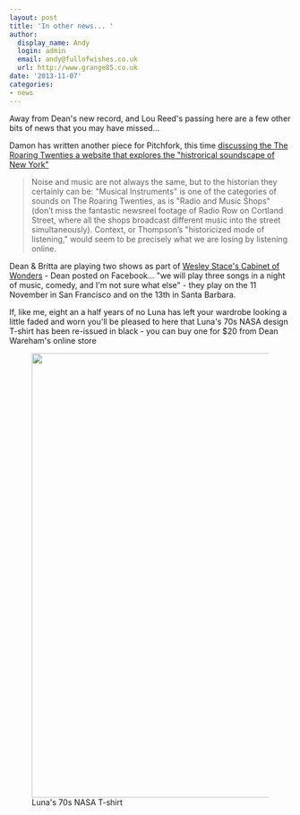 ```yaml
---
layout: post
title: 'In other news... '
author:
  display_name: Andy
  login: admin
  email: andy@fullofwishes.co.uk
  url: http://www.grange85.co.uk
date: '2013-11-07'
categories:
- news
---
```

<p>Away from Dean's new record, and Lou Reed's passing here are a few other bits of news that you may have missed...</p>
<p>Damon has written another piece for Pitchfork, this time <a href="http://pitchfork.com/thepitch/126-the-roaring-twenties/">discussing the The Roaring Twenties a website that explores the "histrorical soundscape of New York"</a></p>
<blockquote><p>Noise and music are not always the same, but to the historian they certainly can be: "Musical Instruments" is one of the categories of sounds on The Roaring Twenties, as is "Radio and Music Shops" (don’t miss the fantastic newsreel footage of Radio Row on Cortland Street, where all the shops broadcast different music into the street simultaneously). Context, or Thompson’s "historicized mode of listening," would seem to be precisely what we are losing by listening online.</p></blockquote>
<p>Dean & Britta are playing two shows as part of <a href="http://thecabinetofwonders.com/">Wesley Stace's Cabinet of Wonders</a> - Dean posted on Facebook... "we will play three songs in a night of music, comedy, and I'm not sure what else" - they play on the 11 November in San Francisco and on the 13th in Santa Barbara.</p>
<p>If, like me, eight an a half years of no Luna has left your wardrobe looking a little faded and worn you'll be pleased to here that Luna's 70s NASA design T-shirt has been re-issued in black - you can buy one for $20 from Dean Wareham's online store<br />
<figure class="caption aligncenter"><img src="https://media.fullofwishes.co.uk/02-luna/pictures/luna_t.jpeg" width="625" height="792" class /><figcaption class="caption-text"> Luna's 70s NASA T-shirt</figcaption></figure>
